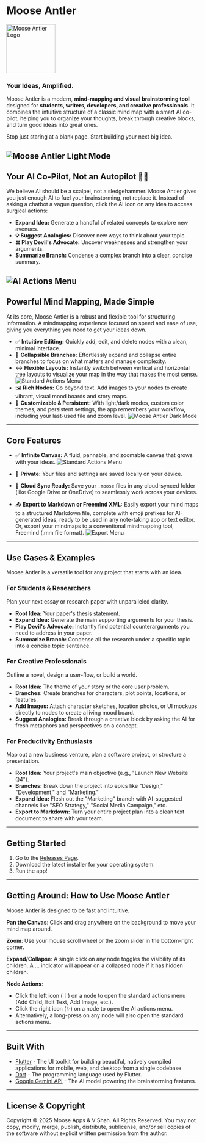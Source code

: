 # Moose Antler
<img src="assets/logo.png" alt="Moose Antler Logo" width="128" height="128">

### Your Ideas, Amplified.

Moose Antler is a modern, **mind-mapping and visual brainstorming tool** designed for **students, writers, developers, and creative professionals**. It combines the intuitive structure of a classic mind map with a smart AI co-pilot, helping you to organize your thoughts, break through creative blocks, and turn good ideas into great ones.

Stop just staring at a blank page. Start building your next big idea.

![Moose Antler Light Mode](/assets/images/main.png)
---

## Your AI Co-Pilot, Not an Autopilot 🧠✨

We believe AI should be a scalpel, not a sledgehammer. Moose Antler gives you just enough AI to fuel your brainstorming, not replace it. Instead of asking a chatbot a vague question, click the AI icon on any idea to access surgical actions:

* **Expand Idea:** Generate a handful of related concepts to explore new avenues.
* **💡 Suggest Analogies:** Discover new ways to think about your topic.
* **⚖️ Play Devil's Advocate:** Uncover weaknesses and strengthen your arguments.
* **Summarize Branch:** Condense a complex branch into a clear, concise summary.

![AI Actions Menu](/assets/images/ai_actions.png)
---

## Powerful Mind Mapping, Made Simple

At its core, Moose Antler is a robust and flexible tool for structuring information. A mindmapping experience focused on speed and ease of use, giving you everything you need to get your ideas down.

* ✅ **Intuitive Editing:** Quickly add, edit, and delete nodes with a clean, minimal interface.
* 🌳 **Collapsible Branches:** Effortlessly expand and collapse entire branches to focus on what matters and manage complexity.
* ↔️ **Flexible Layouts:** Instantly switch between vertical and horizontal tree layouts to visualize your map in the way that makes the most sense.
![Standard Actions Menu](/assets/images/vertical.png)
* 🖼️ **Rich Nodes:** Go beyond text. Add images to your nodes to create vibrant, visual mood boards and story maps.
* 🎨 **Customizable & Persistent:** With light/dark modes, custom color themes, and persistent settings, the app remembers your workflow, including your last-used file and zoom level.
![Moose Antler Dark Mode](/assets/images/dark_mode.png)
---

## Core Features

* ✅ **Infinite Canvas:** A fluid, pannable, and zoomable canvas that grows with your ideas.
![Standard Actions Menu](/assets/images/node_actions.png)

* 💾 **Private:** Your files and settings are saved locally on your device.
* 🔄 **Cloud Sync Ready:** Save your `.moose` files in any cloud-synced folder (like Google Drive or OneDrive) to seamlessly work across your devices.

* 📤 **Export to Markdown or Freemind XML:** Easily export your mind maps to a structured Markdown file, complete with emoji prefixes for AI-generated ideas, ready to be used in any note-taking app or text editor. Or, export your mindmaps to a conventional mindmapping tool, Freemind (.mm file format).
![Export Menu](/assets/images/export.png)
---

## Use Cases & Examples

Moose Antler is a versatile tool for any project that starts with an idea.

### For Students & Researchers
Plan your next essay or research paper with unparalleled clarity.
* **Root Idea:** Your paper's thesis statement.
* **Expand Idea:** Generate the main supporting arguments for your thesis.
* **Play Devil's Advocate:** Instantly find potential counterarguments you need to address in your paper.
* **Summarize Branch:** Condense all the research under a specific topic into a concise topic sentence.

### For Creative Professionals
Outline a novel, design a user-flow, or build a world.
* **Root Idea:** The theme of your story or the core user problem.
* **Branches:** Create branches for characters, plot points, locations, or features.
* **Add Images:** Attach character sketches, location photos, or UI mockups directly to nodes to create a living mood board.
* **Suggest Analogies:** Break through a creative block by asking the AI for fresh metaphors and perspectives on a concept.

### For Productivity Enthusiasts
Map out a new business venture, plan a software project, or structure a presentation.
* **Root Idea:** Your project's main objective (e.g., "Launch New Website Q4").
* **Branches:** Break down the project into epics like "Design," "Development," and "Marketing."
* **Expand Idea:** Flesh out the "Marketing" branch with AI-suggested channels like "SEO Strategy," "Social Media Campaign," etc.
* **Export to Markdown:** Turn your entire project plan into a clean text document to share with your team.

---
## Getting Started

1.  Go to the [Releases Page](https://github.com/vplsh7/moose_antler_releases/releases).
2.  Download the latest installer for your operating system.
3.  Run the app!

---
## Getting Around: How to Use Moose Antler

Moose Antler is designed to be fast and intuitive.

**Pan the Canvas**: Click and drag anywhere on the background to move your mind map around.

**Zoom**: Use your mouse scroll wheel or the zoom slider in the bottom-right corner.

**Expand/Collapse**: A single click on any node toggles the visibility of its children. A ... indicator will appear on a collapsed node if it has hidden children.

**Node Actions**:
- Click the left icon (⋮) on a node to open the standard actions menu (Add Child, Edit Text, Add Image, etc.).
- Click the right icon (✨) on a node to open the AI actions menu.
- Alternatively, a long-press on any node will also open the standard actions menu.
---
## Built With

* [Flutter](https://flutter.dev/) - The UI toolkit for building beautiful, natively compiled applications for mobile, web, and desktop from a single codebase.
* [Dart](https://dart.dev/) - The programming language used by Flutter.
* [Google Gemini API](https://ai.google.dev/) - The AI model powering the brainstorming features.

---
## License & Copyright

Copyright © 2025 Moose Apps & V Shah. All Rights Reserved.
You may not copy, modify, merge, publish, distribute, sublicense, and/or sell copies of the software without explicit written permission from the author. 
